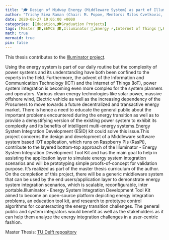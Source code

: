 ```yaml
---
title: "🎓 Design of Midway Energy (Middleware System) as part of Illuminator"
author: "Trichy Siva Raman (Chair: M. Popov, Mentors: Milos Cvetkovic, Arjen van der Meer, External examiner: **Jacky Bourgeois**)"
date: 2020-08-27 19:05:00 +0000
categories: [Education,🎓Graduation Projects]
tags: [Master 🎓,EEMCS 🎓,Illuminator 🚧,Energy ⚡,Internet of Things 📱,Raspberry Pi 📱]
math: true
mermaid: true
pin: false
---
```


This thesis contributes to the [Illuminator project](https://www.tudelft.nl/en/powerweb-institute/research/the-illuminator/).

Using the energy system is part of our daily routine but the complexity of power systems and its understanding have both been confined to the experts in the field. Furthermore, the advent of the Information and Communication Technology (ICT) and the Internet of Things (IoT), power system integration is becoming even more complex for the system planners and operators. Various clean energy technologies like solar power, massive offshore wind, Electric vehicle as well as the increasing dependency of the Prosumers to move towards a future decentralized and transactive energy market. There is hence a need to educate the general public about the important problems encountered during the energy transition as well as to provide a demystifying version of the existing power system to exhibit its complexity and its benefits of intelligent multi-energy systems.Energy System Integration Development (ESID) kit could solve this issue.This project concerns the design and development of a Middleware software system based IOT application, which runs on Raspberry PIs (RasPi), contribute to the layered bottom-top approach of the Illuminator - Energy System Integration Development Tool Kit and has the main goal to help in assisting the application layer to simulate energy system integration scenarios and will be prototyping simple proofs-of-concept for validation purpose. It’s realized as part of the master thesis curriculum of the author. On the completion of this project, there will be a generic middleware system that can be used by the end users/application layer to demonstrate energy system integration scenarios, which is scalable, reconfigurable, inter portable.Illuminator - Energy System Integration Development Tool Kit aimed to become an open-source platform depicting energy integration problems, an education tool kit, and research to prototype control algorithms for counteracting the energy transition challenges. The general public and system integrators would benefit as well as the stakeholders as it can help them analyze the energy integration challenges in a user-centric fashion.

Master Thesis: [TU Delft repository](https://repository.tudelft.nl/islandora/object/uuid%3A5503b2cd-061e-420b-a778-a546bf0ef05a?collection=education)